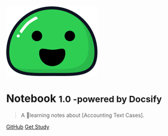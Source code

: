 ![logo](_media/icon.svg)

# Notebook <small>1.0 -powered by Docsify</small>

> A learning notes about [Accounting Text Cases].


[GitHub](https://github.com/docsifyjs/docsify/)
[Get Study](#accounting-text-cases)

